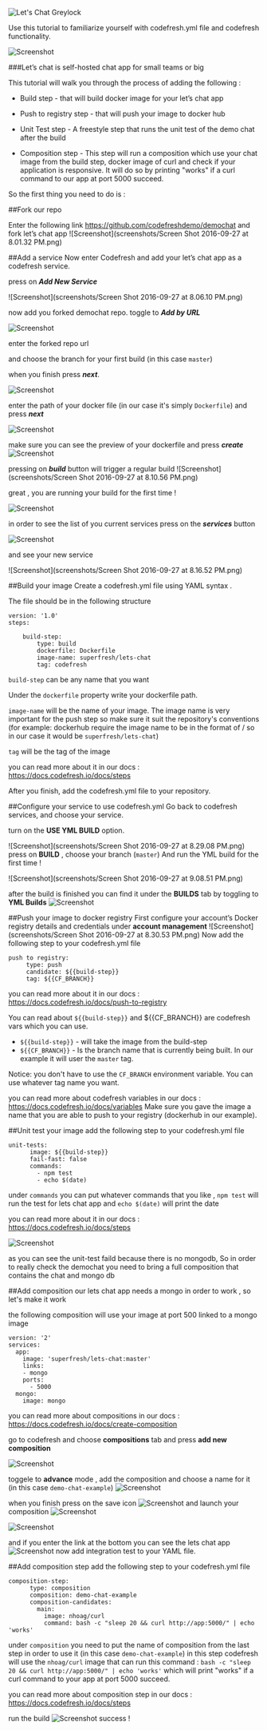 ![Let's Chat Greylock](http://i.imgur.com/0a3l5VF.png)


Use this tutorial to familiarize yourself with codefresh.yml file and codefresh functionality.

![Screenshot](http://i.imgur.com/C4uMD67.png)

###Let’s chat is self-hosted chat app for small teams or big

This tutorial will walk you through the process of adding the following :


* Build step - that will build docker image for your let’s chat app

* Push to registry step - that will push your image to docker hub

* Unit Test step - A freestyle step that runs the unit test of the demo chat after the build

* Composition step - This step will run a composition which use your chat image from the build step, docker image of curl
and check if your application is responsive. It will do so by printing "works" if a curl command to our app at port 5000 succeed.

So the first thing you need to do is :

##Fork our repo

Enter the following link https://github.com/codefreshdemo/demochat and fork let’s chat app
![Screenshot](screenshots/Screen Shot 2016-09-27 at 8.01.32 PM.png)


##Add a service
Now enter Codefresh and add your let’s chat app as a codefresh service.

press on ___Add New Service___

![Screenshot](screenshots/Screen Shot 2016-09-27 at 8.06.10 PM.png)

now add you forked demochat repo.
toggle to ___Add by URL___

![Screenshot](screenshots/2016-09-28_1522.png)

enter the forked repo url

and choose the branch for your first build (in this case ```master```)


when you finish press ___next___.

![Screenshot](screenshots/2016-09-28_1536.png)

enter the path of your docker file (in our case it's simply ```Dockerfile```)
and press ___next___


![Screenshot](screenshots/2016-09-28_1639.png)

make sure you can see the preview of your dockerfile
and press ___create___
![Screenshot](screenshots/2016-09-28_1641.png)

pressing on ___build___  button will trigger a regular build
![Screenshot](screenshots/Screen Shot 2016-09-27 at 8.10.56 PM.png)

great , you  are running  your build for the first time !


![Screenshot](screenshots/2016-09-29_15-27-53.png)


in order to see the list of you current services press on the ___services___ button

![Screenshot](screenshots/2016-09-29_1729.png)


and see your new service

![Screenshot](screenshots/Screen Shot 2016-09-27 at 8.16.52 PM.png)



##Build your image
Create a codefresh.yml file using YAML syntax .

The file should be in the following structure
```
version: '1.0'
steps:

    build-step:
        type: build
        dockerfile: Dockerfile
        image-name: superfresh/lets-chat
        tag: codefresh

 ```

```build-step``` can be any name that you want

Under the ```dockerfile``` property write your dockerfile path.

```image-name``` will be the name of your image. The image name is very important for the push step so make sure it suit the repository's conventions (for example: dockerhub require the image name to be in the format of <user name>/<image name> so in our case it would be ```superfresh/lets-chat```)

```tag``` will be the tag of the image

you can read more about it in our docs :
https://docs.codefresh.io/docs/steps

After you finish, add the codefresh.yml file to your repository.

##Configure your service to use codefresh.yml
Go back to codefresh services, and choose your service.

turn on the __USE YML BUILD__ option.

![Screenshot](screenshots/Screen Shot 2016-09-27 at 8.29.08 PM.png)
press on __BUILD__ , choose your branch (```master```)
And run the YML build for the first time !


![Screenshot](screenshots/Screen Shot 2016-09-27 at 9.08.51 PM.png)

after the build is finished you can find it under the  __BUILDS__ tab by toggling to  __YML Builds__
![Screenshot](screenshots/2016-09-28_1852.png)

##Push your image to docker registry
First configure your account’s Docker registry details and credentials
under __account management__
![Screenshot](screenshots/Screen Shot 2016-09-27 at 8.30.53 PM.png)
Now add the following step to your codefresh.yml file
```
push to registry:
     type: push
     candidate: ${{build-step}}
     tag: ${{CF_BRANCH}}
```

you can read more about it in our docs :
https://docs.codefresh.io/docs/push-to-registry

You can read about
```${{build-step}}``` and ${{CF_BRANCH}} are codefresh vars which you can use.

* ```${{build-step}}``` - will take the image from the build-step
* ```${{CF_BRANCH}}``` - Is the branch name that is currently being built. In our example it will user the ```master``` tag.

Notice: you don't have to use the ```CF_BRANCH``` environment variable. You can use whatever tag name you want.

you can read more about codefresh variables in our docs :
 https://docs.codefresh.io/docs/variables
Make sure you gave the image a name that you are able to push to your registry (dockerhub in our example).

##Unit test your image
add the following step to your codefresh.yml file
```
unit-tests:
      image: ${{build-step}}
      fail-fast: false
      commands:
        - npm test
        - echo $(date)
```
under ```commands```  you can put whatever commands that you like , ```npm test``` will run the
test for lets chat app and ```echo $(date)``` will print the date

you can read more about it in our docs :
 https://docs.codefresh.io/docs/steps

![Screenshot](screenshots/2016-09-29_1539.png)

as you can see the unit-test faild because there is no mongodb,
So in order to really check the demochat you need to bring a full composition that contains the chat and mongo db


##Add composition
our lets chat app needs a mongo in order to work , so let's make it work

the following composition will use your image at port 500 linked to a mongo image
```
version: '2'
services:
  app:
    image: 'superfresh/lets-chat:master'
    links:
    - mongo
    ports:
      - 5000
  mongo:
    image: mongo
```
you can read more about compositions in our docs :
https://docs.codefresh.io/docs/create-composition

go to codefresh and choose  __compositions__ tab
and press __add new composition__

![Screenshot](screenshots/2016-09-28_1915.png)


toggele to __advance__ mode , add the composition
and choose a name for it (in this case ```demo-chat-example```)
![Screenshot](screenshots/2016-09-28_1918.png)

when you finish press on the save icon ![Screenshot](screenshots/2016-09-28_1921.png)
and launch your composition ![Screenshot](screenshots/2016-09-29_1552.png)


![Screenshot](screenshots/2016-09-29_1549.png)

and if you enter the link at the bottom you can see the lets chat app
![Screenshot](screenshots/2016-09-29_1550.png)
now add integration test to your YAML file.

##Add composition step
add the following step to your codefresh.yml file


```
composition-step:
      type: composition
      composition: demo-chat-example
      composition-candidates:
        main:
          image: nhoag/curl
          command: bash -c "sleep 20 && curl http://app:5000/" | echo 'works'
```
under ```composition``` you need to put the name of composition from the last step in order to use it
(in this case ```demo-chat-example```)
in this step codefresh will use the ```nhoag/curl``` image that can run this command : ```bash -c "sleep 20 && curl http://app:5000/" | echo 'works'```
which will print "works" if a curl command to your app at port 5000 succeed.

you can read more about composition step in our docs :
 https://docs.codefresh.io/docs/steps

run the build
![Screenshot](screenshots/2016-09-29_1728.png)
success !


[app]: https://github.com/containers101/demochat


